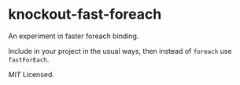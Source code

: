 knockout-fast-foreach
=====================

An experiment in faster foreach binding.

Include in your project in the usual ways, then instead of `foreach` use `fastForEach`.



*MIT* Licensed.
